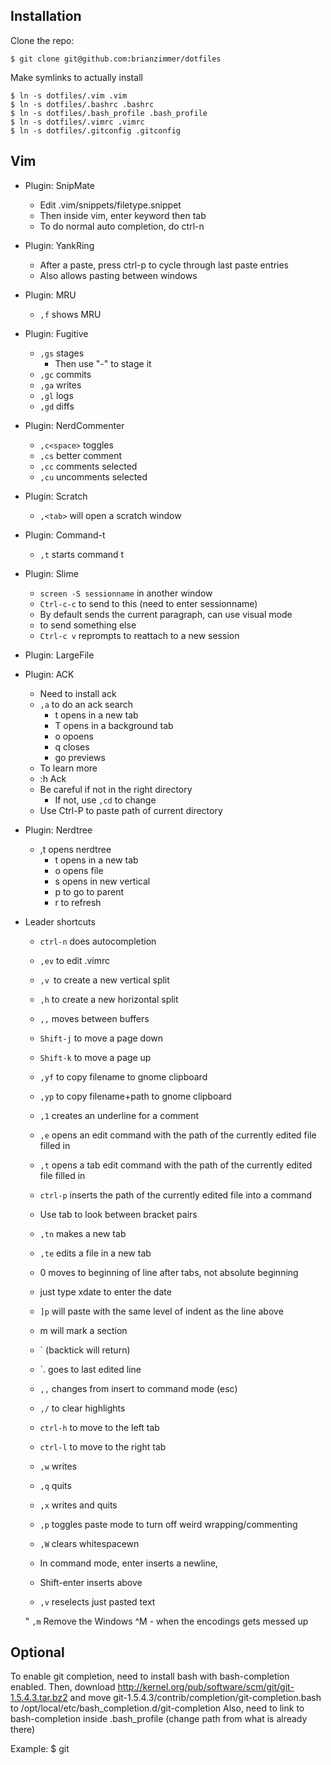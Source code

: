 
Installation
------------

Clone the repo:

	$ git clone git@github.com:brianzimmer/dotfiles

Make symlinks to actually install

	$ ln -s dotfiles/.vim .vim
	$ ln -s dotfiles/.bashrc .bashrc
	$ ln -s dotfiles/.bash_profile .bash_profile
	$ ln -s dotfiles/.vimrc .vimrc
	$ ln -s dotfiles/.gitconfig .gitconfig

Vim
---------

* Plugin: SnipMate
	* Edit .vim/snippets/filetype.snippet
	* Then inside vim, enter keyword then tab
	* To do normal auto completion, do ctrl-n

* Plugin: YankRing
	* After a paste, press ctrl-p to cycle through last paste entries
	* Also allows pasting between windows

* Plugin: MRU
	* `,f` shows MRU

* Plugin: Fugitive
	* `,gs` stages
		* Then use "-" to stage it
	* `,gc` commits
	* `,ga` writes
	* `,gl` logs
	* `,gd` diffs

* Plugin: NerdCommenter
	* `,c<space>` toggles
	* `,cs` better comment
	* `,cc` comments selected
	* `,cu` uncomments selected

* Plugin: Scratch
	* `,<tab>` will open a scratch window

* Plugin: Command-t
	* `,t` starts command t

* Plugin: Slime
	* `screen -S sessionname` in another window
	* `Ctrl-c-c` to send to this (need to enter sessionname)
	* By default sends the current paragraph, can use visual mode
	* to send something else
	* `Ctrl-c v` reprompts to reattach to a new session

* Plugin: LargeFile

* Plugin: ACK
	* Need to install ack
	* `,a` to do an ack search
		* t opens in a new tab
		* T opens in a background tab
		* o opoens
		* q closes
		* go previews
	* To learn more
	* :h Ack
	* Be careful if not in the right directory
		* If not, use `,cd` to change
	* Use Ctrl-P to paste path of current directory

* Plugin: Nerdtree
	* ,t opens nerdtree
		* t opens in a new tab
		* o opens file
		* s opens in new vertical
		* p to go to parent
		* r to refresh


* Leader shortcuts

	* `ctrl-n` does autocompletion

	* `,ev` to edit .vimrc

	* `,v `to create a new vertical split

	* `,h` to create a new horizontal split

	* `,,` moves between buffers

	* `Shift-j` to move a page down
	* `Shift-k` to move a page up


	* `,yf` to copy filename to gnome clipboard

	* `,yp` to copy filename+path to gnome clipboard

	* `,1` creates an underline for a comment

	* `,e` opens an edit command with the path of the currently edited file filled in

	* `,t` opens a tab edit command with the path of the currently edited file filled in

	* `ctrl-p` inserts the path of the currently edited file into a command

	* Use tab to look between bracket pairs


	* `,tn` makes a new tab
	* `,te` edits a file in a new tab

	* 0 moves to beginning of line after tabs, not absolute beginning

	* just type xdate to enter the date

	* `]p` will paste with the same level of indent as the line above

	* m <letter> will mark a section
	* \` <letter> (backtick will return)
	* \`. goes to last edited line

	* `,,` changes from insert to command mode (esc)

	* `,/` to clear highlights

	* `ctrl-h` to move to the left tab
	* `ctrl-l` to move to the right tab

	* `,w` writes
	* `,q` quits
	* `,x` writes and quits

	* `,p` toggles paste mode to turn off weird wrapping/commenting

	* `,W` clears whitespacewn

	* In command mode, enter inserts a newline,
	* Shift-enter inserts above

	* `,v` reselects just pasted text

	" `,m` Remove the Windows ^M - when the encodings gets messed up

Optional
--------

To enable git completion, need to install bash with bash-completion enabled.
Then, download http://kernel.org/pub/software/scm/git/git-1.5.4.3.tar.bz2 and move git-1.5.4.3/contrib/completion/git-completion.bash to /opt/local/etc/bash_completion.d/git-completion
Also, need to link to bash-completion inside .bash_profile (change path from what is already there)

Example: 
	$ git<space><tab><tab>
